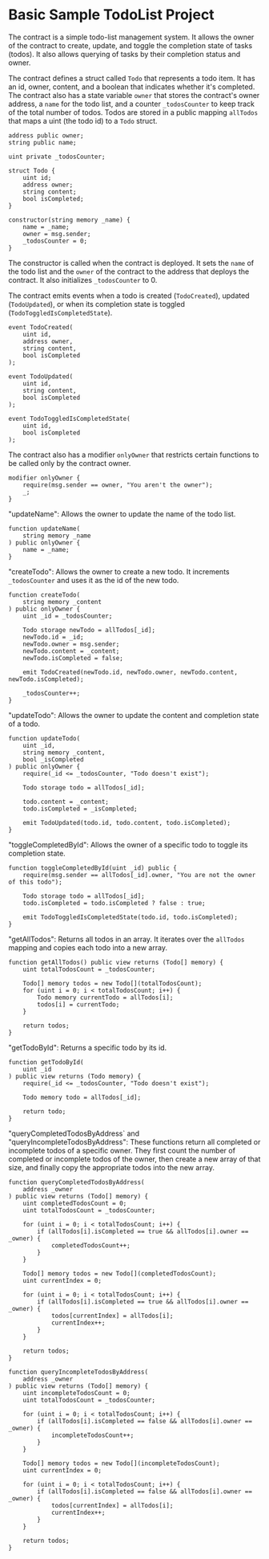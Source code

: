 # Basic Sample TodoList Project

The contract is a simple todo-list management system. It allows the owner of the contract to create, update, and toggle the completion state of tasks (todos). It also allows querying of tasks by their completion status and owner.

The contract defines a struct called `Todo` that represents a todo item. It has an id, owner, content, and a boolean that indicates whether it's completed. The contract also has a state variable `owner` that stores the contract's owner address, a `name` for the todo list, and a counter `_todosCounter` to keep track of the total number of todos. Todos are stored in a public mapping `allTodos` that maps a uint (the todo id) to a `Todo` struct.

```shell
address public owner;
string public name;

uint private _todosCounter;

struct Todo {
    uint id;
    address owner;
    string content;
    bool isCompleted;
}

constructor(string memory _name) {
    name = _name;
    owner = msg.sender;
    _todosCounter = 0;
}
```
The constructor is called when the contract is deployed. It sets the `name` of the todo list and the `owner` of the contract to the address that deploys the contract. It also initializes `_todosCounter` to 0.

The contract emits events when a todo is created (`TodoCreated`), updated (`TodoUpdated`), or when its completion state is toggled (`TodoToggledIsCompletedState`).

```shell
event TodoCreated(
    uint id,
    address owner,
    string content,
    bool isCompleted
);

event TodoUpdated(
    uint id,
    string content,
    bool isCompleted
);

event TodoToggledIsCompletedState(
    uint id,
    bool isCompleted
);
```

The contract also has a modifier `onlyOwner` that restricts certain functions to be called only by the contract owner.

```shell
modifier onlyOwner {
    require(msg.sender == owner, "You aren't the owner");
    _;
}
```

"updateName": Allows the owner to update the name of the todo list.
```shell
function updateName(
    string memory _name
) public onlyOwner {
    name = _name;
}
```

"createTodo": Allows the owner to create a new todo. It increments `_todosCounter` and uses it as the id of the new todo.

```shell
function createTodo(
    string memory _content
) public onlyOwner {
    uint _id = _todosCounter;

    Todo storage newTodo = allTodos[_id];
    newTodo.id = _id;
    newTodo.owner = msg.sender;
    newTodo.content = _content;
    newTodo.isCompleted = false;

    emit TodoCreated(newTodo.id, newTodo.owner, newTodo.content, newTodo.isCompleted);

    _todosCounter++;
}
```

"updateTodo": Allows the owner to update the content and completion state of a todo.
```shell
function updateTodo(
    uint _id, 
    string memory _content, 
    bool _isCompleted
) public onlyOwner {
    require(_id <= _todosCounter, "Todo doesn't exist");

    Todo storage todo = allTodos[_id];

    todo.content = _content;
    todo.isCompleted = _isCompleted;

    emit TodoUpdated(todo.id, todo.content, todo.isCompleted);
}
```

"toggleCompletedById": Allows the owner of a specific todo to toggle its completion state.
```shell
function toggleCompletedById(uint _id) public {
    require(msg.sender == allTodos[_id].owner, "You are not the owner of this todo");

    Todo storage todo = allTodos[_id];
    todo.isCompleted = todo.isCompleted ? false : true;

    emit TodoToggledIsCompletedState(todo.id, todo.isCompleted);
}
```

"getAllTodos": Returns all todos in an array. It iterates over the `allTodos` mapping and copies each todo into a new array.
```shell
function getAllTodos() public view returns (Todo[] memory) {
    uint totalTodosCount = _todosCounter;

    Todo[] memory todos = new Todo[](totalTodosCount);
    for (uint i = 0; i < totalTodosCount; i++) {
        Todo memory currentTodo = allTodos[i];
        todos[i] = currentTodo;
    }

    return todos;
}
```

"getTodoById": Returns a specific todo by its id.
```shell
function getTodoById(
    uint _id
) public view returns (Todo memory) {
    require(_id <= _todosCounter, "Todo doesn't exist");

    Todo memory todo = allTodos[_id];

    return todo;
}
```

"queryCompletedTodosByAddress` and "queryIncompleteTodosByAddress": These functions return all completed or incomplete todos of a specific owner. They first count the number of completed or incomplete todos of the owner, then create a new array of that size, and finally copy the appropriate todos into the new array.
```shell
function queryCompletedTodosByAddress(
    address _owner
) public view returns (Todo[] memory) {
    uint completedTodosCount = 0;
    uint totalTodosCount = _todosCounter;

    for (uint i = 0; i < totalTodosCount; i++) {
        if (allTodos[i].isCompleted == true && allTodos[i].owner == _owner) {
            completedTodosCount++;
        }
    }

    Todo[] memory todos = new Todo[](completedTodosCount);
    uint currentIndex = 0;

    for (uint i = 0; i < totalTodosCount; i++) {
        if (allTodos[i].isCompleted == true && allTodos[i].owner == _owner) {
            todos[currentIndex] = allTodos[i];
            currentIndex++;
        }
    }

    return todos;
}

function queryIncompleteTodosByAddress(
    address _owner
) public view returns (Todo[] memory) {
    uint incompleteTodosCount = 0;
    uint totalTodosCount = _todosCounter;

    for (uint i = 0; i < totalTodosCount; i++) {
        if (allTodos[i].isCompleted == false && allTodos[i].owner == _owner) {
            incompleteTodosCount++;
        }
    }

    Todo[] memory todos = new Todo[](incompleteTodosCount);
    uint currentIndex = 0;

    for (uint i = 0; i < totalTodosCount; i++) {
        if (allTodos[i].isCompleted == false && allTodos[i].owner == _owner) {
            todos[currentIndex] = allTodos[i];
            currentIndex++;
        }
    }

    return todos;
}
```